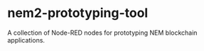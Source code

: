 # nem2-prototyping-tool
A collection of Node-RED nodes for prototyping NEM blockchain applications.
